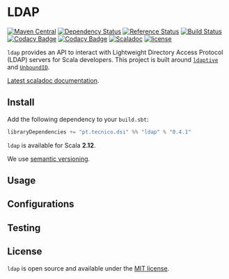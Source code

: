 # LDAP
[![Maven Central](https://maven-badges.herokuapp.com/maven-central/pt.tecnico.dsi/ldap_2.12.0/badge.svg?maxAge=604800)](https://maven-badges.herokuapp.com/maven-central/pt.tecnico.dsi/ldap_2.12.0)
[![Dependency Status](https://www.versioneye.com/java/pt.tecnico.dsi:ldap_2.12.0/badge.svg?style=flat-square&maxAge=604800)](https://www.versioneye.com/java/pt.tecnico.dsi:ldap_2.12.0)
[![Reference Status](https://www.versioneye.com/java/pt.tecnico.dsi:ldap_2.12.0/reference_badge.svg?style=plastic&maxAge=604800)](https://www.versioneye.com/java/pt.tecnico.dsi:ldap_2.12.0/references)
[![Build Status](https://travis-ci.org/ist-dsi/ldap.svg?branch=master&style=plastic&maxAge=604800)](https://travis-ci.org/ist-dsi/ldap)
[![Codacy Badge](https://api.codacy.com/project/badge/Coverage/89fa5981298d49e09553b7b41f1ef74e)](https://www.codacy.com/app/IST-DSI/ldap?utm_source=github.com&amp;utm_medium=referral&amp;utm_content=ist-dsi/ldap&amp;utm_campaign=Badge_Coverage)
[![Codacy Badge](https://api.codacy.com/project/badge/Grade/89fa5981298d49e09553b7b41f1ef74e)](https://www.codacy.com/app/IST-DSI/ldap?utm_source=github.com&amp;utm_medium=referral&amp;utm_content=ist-dsi/ldap&amp;utm_campaign=Badge_Grade)
[![Scaladoc](http://javadoc-badge.appspot.com/pt.tecnico.dsi/ldap_2.12.0.svg?label=scaladoc&style=plastic&maxAge=604800)](https://ist-dsi.github.io/ldap/latest/api/pt/tecnico/dsi/ldap/index.html)
[![license](http://img.shields.io/:license-MIT-blue.svg)](LICENSE)

`ldap` provides an API to interact with Lightweight Directory Access Protocol (LDAP) servers for Scala developers. This project is built around [`ldaptive`](http://www.ldaptive.org) and [`UnboundID`](http://unboundid.com/).

[Latest scaladoc documentation](https://ist-dsi.github.io/ldap/latest/api/pt/tecnico/dsi/ldap/index.html).

## Install
Add the following dependency to your `build.sbt`:
```sbt
libraryDependencies += "pt.tecnico.dsi" %% "ldap" % "0.4.1"
```

`ldap` is available for Scala **2.12**.

We use [semantic versioning](http://semver.org).

## Usage

## Configurations

## Testing

## License
`ldap` is open source and available under the [MIT license](LICENSE).
